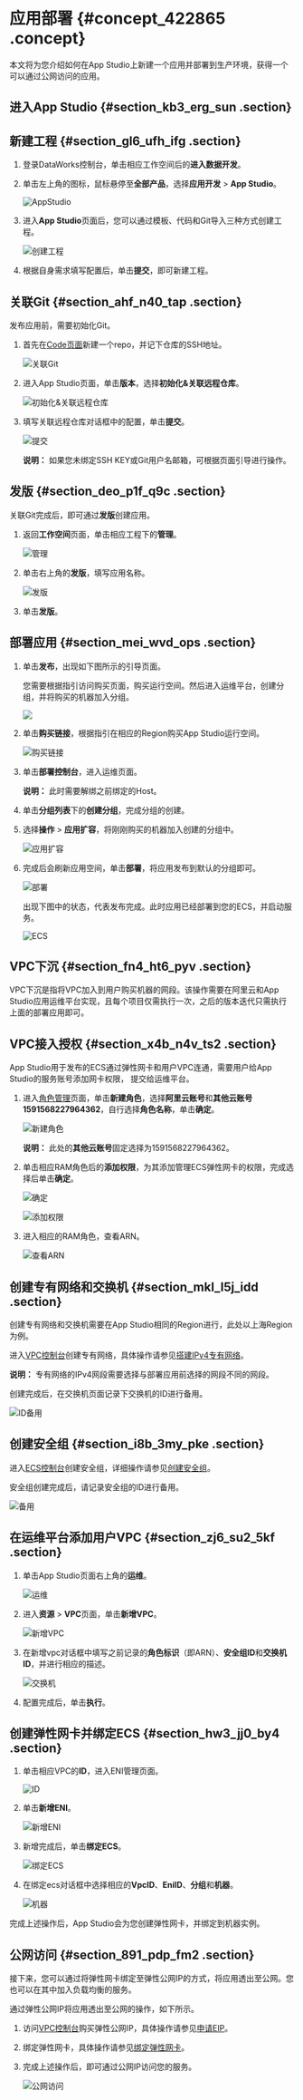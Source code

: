 # 应用部署 {#concept_422865 .concept}

本文将为您介绍如何在App Studio上新建一个应用并部署到生产环境，获得一个可以通过公网访问的应用。

## 进入App Studio {#section_kb3_erg_sun .section}

## 新建工程 {#section_gl6_ufh_ifg .section}

1.  登录DataWorks控制台，单击相应工作空间后的**进入数据开发**。
2.  单击左上角的图标，鼠标悬停至**全部产品**，选择**应用开发** \> **App Studio**。

    ![AppStudio](http://static-aliyun-doc.oss-cn-hangzhou.aliyuncs.com/assets/img/341814/156439891548595_zh-CN.png)

3.  进入**App Studio**页面后，您可以通过模板、代码和Git导入三种方式创建工程。

    ![创建工程](http://static-aliyun-doc.oss-cn-hangzhou.aliyuncs.com/assets/img/341814/156439891548596_zh-CN.png)

4.  根据自身需求填写配置后，单击**提交**，即可新建工程。

## 关联Git {#section_ahf_n40_tap .section}

发布应用前，需要初始化Git。

1.  首先在[Code页面](https://code.aliyun.com)新建一个repo，并记下仓库的SSH地址。

    ![关联Git](http://static-aliyun-doc.oss-cn-hangzhou.aliyuncs.com/assets/img/341814/156439891648603_zh-CN.png)

2.  进入App Studio页面，单击**版本**，选择**初始化&关联远程仓库**。

    ![初始化&关联远程仓库](http://static-aliyun-doc.oss-cn-hangzhou.aliyuncs.com/assets/img/341814/156439891648610_zh-CN.png)

3.  填写关联远程仓库对话框中的配置，单击**提交**。

    ![提交](http://static-aliyun-doc.oss-cn-hangzhou.aliyuncs.com/assets/img/341814/156439891648612_zh-CN.png)

    **说明：** 如果您未绑定SSH KEY或Git用户名邮箱，可根据页面引导进行操作。


## 发版 {#section_deo_p1f_q9c .section}

关联Git完成后，即可通过**发版**创建应用。

1.  返回**工作空间**页面，单击相应工程下的**管理**。

    ![管理](http://static-aliyun-doc.oss-cn-hangzhou.aliyuncs.com/assets/img/341814/156439891648620_zh-CN.png)

2.  单击右上角的**发版**，填写应用名称。

    ![发版](http://static-aliyun-doc.oss-cn-hangzhou.aliyuncs.com/assets/img/341814/156439891648622_zh-CN.png)

3.  单击**发版**。

## 部署应用 {#section_mei_wvd_ops .section}

1.  单击**发布**，出现如下图所示的引导页面。

    您需要根据指引访问购买页面，购买运行空间。然后进入运维平台，创建分组，并将购买的机器加入分组。

    ![](http://static-aliyun-doc.oss-cn-hangzhou.aliyuncs.com/assets/img/341814/156439891748625_zh-CN.png)

2.  单击**购买链接**，根据指引在相应的Region购买App Studio运行空间。

    ![购买链接](http://static-aliyun-doc.oss-cn-hangzhou.aliyuncs.com/assets/img/341814/156439891748626_zh-CN.png)

3.  单击**部署控制台**，进入运维页面。

    **说明：** 此时需要解绑之前绑定的Host。

4.  单击**分组列表**下的**创建分组**，完成分组的创建。
5.  选择**操作** \> **应用扩容**，将刚刚购买的机器加入创建的分组中。

    ![应用扩容](http://static-aliyun-doc.oss-cn-hangzhou.aliyuncs.com/assets/img/341814/156439891748629_zh-CN.png)

6.  完成后会刷新应用空间，单击**部署**，将应用发布到默认的分组即可。

    ![部署](http://static-aliyun-doc.oss-cn-hangzhou.aliyuncs.com/assets/img/341814/156439891748641_zh-CN.png)

    出现下图中的状态，代表发布完成。此时应用已经部署到您的ECS，并启动服务。

    ![ECS](http://static-aliyun-doc.oss-cn-hangzhou.aliyuncs.com/assets/img/341814/156439891748642_zh-CN.png)


## VPC下沉 {#section_fn4_ht6_pyv .section}

VPC下沉是指将VPC加入到用户购买机器的网段。该操作需要在阿里云和App Studio应用运维平台实现，且每个项目仅需执行一次，之后的版本迭代只需执行上面的部署应用即可。

## VPC接入授权 {#section_x4b_n4v_ts2 .section}

App Studio用于发布的ECS通过弹性网卡和用户VPC连通，需要用户给App Studio的服务账号添加网卡权限， 提交给运维平台。

1.  进入[角色管理](https://ram.console.aliyun.com/roles)页面，单击**新建角色**，选择**阿里云账号**和**其他云账号1591568227964362**，自行选择**角色名称**，单击**确定**。

    ![新建角色](http://static-aliyun-doc.oss-cn-hangzhou.aliyuncs.com/assets/img/341814/156439891848653_zh-CN.png)

    **说明：** 此处的**其他云账号**固定选择为1591568227964362。

2.  单击相应RAM角色后的**添加权限**，为其添加管理ECS弹性网卡的权限，完成选择后单击**确定**。

    ![确定](http://static-aliyun-doc.oss-cn-hangzhou.aliyuncs.com/assets/img/341814/156439891848654_zh-CN.png)

    ![添加权限](http://static-aliyun-doc.oss-cn-hangzhou.aliyuncs.com/assets/img/341814/156439891848655_zh-CN.png)

3.  进入相应的RAM角色，查看ARN。

    ![查看ARN](http://static-aliyun-doc.oss-cn-hangzhou.aliyuncs.com/assets/img/341814/156439891948658_zh-CN.png)


## 创建专有网络和交换机 {#section_mkl_l5j_idd .section}

创建专有网络和交换机需要在App Studio相同的Region进行，此处以上海Region为例。

进入[VPC控制台](https://vpc.console.aliyun.com/vpc/cn-shanghai/vpcs)创建专有网络，具体操作请参见[搭建IPv4专有网络](../../../../cn.zh-CN/快速入门/搭建IPv4专有网络.md#)。

**说明：** 专有网络的IPv4网段需要选择与部署应用前选择的网段不同的网段。

创建完成后，在交换机页面记录下交换机的ID进行备用。

![ID备用](http://static-aliyun-doc.oss-cn-hangzhou.aliyuncs.com/assets/img/341814/156439891948662_zh-CN.png)

## 创建安全组 {#section_i8b_3my_pke .section}

进入[ECS控制台](https://ecs.console.aliyun.com/#/securityGroup/region/cn-shanghai)创建安全组，详细操作请参见[创建安全组](../../../../cn.zh-CN/安全/安全组/创建安全组.md#)。

安全组创建完成后，请记录安全组的ID进行备用。

![备用](http://static-aliyun-doc.oss-cn-hangzhou.aliyuncs.com/assets/img/341814/156439891948672_zh-CN.png)

## 在运维平台添加用户VPC {#section_zj6_su2_5kf .section}

1.  单击App Studio页面右上角的**运维**。

    ![运维](http://static-aliyun-doc.oss-cn-hangzhou.aliyuncs.com/assets/img/341814/156439891948673_zh-CN.png)

2.  进入**资源** \> **VPC**页面，单击**新增VPC**。

    ![新增VPC](http://static-aliyun-doc.oss-cn-hangzhou.aliyuncs.com/assets/img/341814/156439891948674_zh-CN.png)

3.  在新增vpc对话框中填写之前记录的**角色标识**（即ARN）、**安全组ID**和**交换机ID**，并进行相应的描述。

    ![交换机](http://static-aliyun-doc.oss-cn-hangzhou.aliyuncs.com/assets/img/341814/156439891948677_zh-CN.png)

4.  配置完成后，单击**执行**。

## 创建弹性网卡并绑定ECS {#section_hw3_jj0_by4 .section}

1.  单击相应VPC的**ID**，进入ENI管理页面。

    ![ID](http://static-aliyun-doc.oss-cn-hangzhou.aliyuncs.com/assets/img/341814/156439892048679_zh-CN.png)

2.  单击**新增ENI**。

    ![新增ENI](http://static-aliyun-doc.oss-cn-hangzhou.aliyuncs.com/assets/img/341814/156439892048680_zh-CN.png)

3.  新增完成后，单击**绑定ECS**。

    ![绑定ECS](http://static-aliyun-doc.oss-cn-hangzhou.aliyuncs.com/assets/img/341814/156439892048681_zh-CN.png)

4.  在绑定ecs对话框中选择相应的**VpcID**、**EniID**、**分组**和**机器**。

    ![机器](http://static-aliyun-doc.oss-cn-hangzhou.aliyuncs.com/assets/img/341814/156439892048683_zh-CN.png)


完成上述操作后，App Studio会为您创建弹性网卡，并绑定到机器实例。

## 公网访问 {#section_891_pdp_fm2 .section}

接下来，您可以通过将弹性网卡绑定至弹性公网IP的方式，将应用透出至公网。您也可以在其中加入负载均衡的服务。

通过弹性公网IP将应用透出至公网的操作，如下所示。

1.  访问[VPC控制台](https://vpc.console.aliyun.com/eip/cn-shanghai/eips)购买弹性公网IP，具体操作请参见[申请EIP](../../../../cn.zh-CN/用户指南/申请EIP/申请新EIP.md#)。
2.  绑定弹性网卡，具体操作请参见[绑定弹性网卡](../../../../cn.zh-CN/用户指南/绑定云资源/绑定辅助弹性网卡/概述.md#)。
3.  完成上述操作后，即可通过公网IP访问您的服务。

    ![公网访问](http://static-aliyun-doc.oss-cn-hangzhou.aliyuncs.com/assets/img/341814/156439892048690_zh-CN.png)


